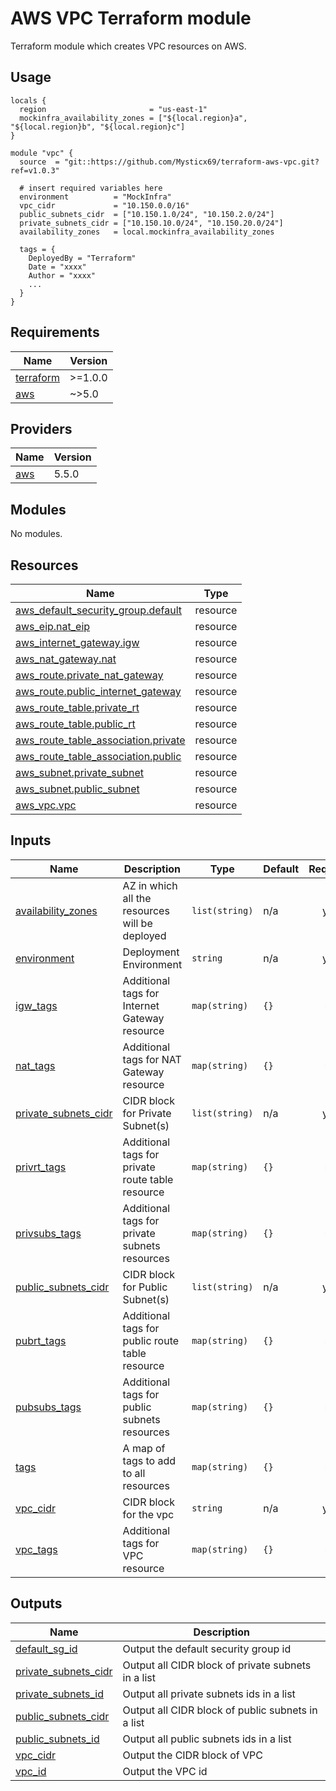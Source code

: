 # AWS VPC Terraform module
Terraform module which creates VPC resources on AWS.

## Usage

```hcl
locals {
  region                       = "us-east-1"
  mockinfra_availability_zones = ["${local.region}a", "${local.region}b", "${local.region}c"]
}

module "vpc" {
  source  = "git::https://github.com/Mysticx69/terraform-aws-vpc.git?ref=v1.0.3"

  # insert required variables here
  environment          = "MockInfra"
  vpc_cidr             = "10.150.0.0/16"
  public_subnets_cidr  = ["10.150.1.0/24", "10.150.2.0/24"]
  private_subnets_cidr = ["10.150.10.0/24", "10.150.20.0/24"]
  availability_zones   = local.mockinfra_availability_zones

  tags = {
    DeployedBy = "Terraform"
    Date = "xxxx"
    Author = "xxxx"
    ...
  }
}
 ```
<!-- BEGINNING OF PRE-COMMIT-TERRAFORM DOCS HOOK -->
## Requirements

| Name | Version |
|------|---------|
| <a name="requirement_terraform"></a> [terraform](#requirement\_terraform) | >=1.0.0 |
| <a name="requirement_aws"></a> [aws](#requirement\_aws) | ~>5.0 |

## Providers

| Name | Version |
|------|---------|
| <a name="provider_aws"></a> [aws](#provider\_aws) | 5.5.0 |

## Modules

No modules.

## Resources

| Name | Type |
|------|------|
| [aws_default_security_group.default](https://registry.terraform.io/providers/hashicorp/aws/latest/docs/resources/default_security_group) | resource |
| [aws_eip.nat_eip](https://registry.terraform.io/providers/hashicorp/aws/latest/docs/resources/eip) | resource |
| [aws_internet_gateway.igw](https://registry.terraform.io/providers/hashicorp/aws/latest/docs/resources/internet_gateway) | resource |
| [aws_nat_gateway.nat](https://registry.terraform.io/providers/hashicorp/aws/latest/docs/resources/nat_gateway) | resource |
| [aws_route.private_nat_gateway](https://registry.terraform.io/providers/hashicorp/aws/latest/docs/resources/route) | resource |
| [aws_route.public_internet_gateway](https://registry.terraform.io/providers/hashicorp/aws/latest/docs/resources/route) | resource |
| [aws_route_table.private_rt](https://registry.terraform.io/providers/hashicorp/aws/latest/docs/resources/route_table) | resource |
| [aws_route_table.public_rt](https://registry.terraform.io/providers/hashicorp/aws/latest/docs/resources/route_table) | resource |
| [aws_route_table_association.private](https://registry.terraform.io/providers/hashicorp/aws/latest/docs/resources/route_table_association) | resource |
| [aws_route_table_association.public](https://registry.terraform.io/providers/hashicorp/aws/latest/docs/resources/route_table_association) | resource |
| [aws_subnet.private_subnet](https://registry.terraform.io/providers/hashicorp/aws/latest/docs/resources/subnet) | resource |
| [aws_subnet.public_subnet](https://registry.terraform.io/providers/hashicorp/aws/latest/docs/resources/subnet) | resource |
| [aws_vpc.vpc](https://registry.terraform.io/providers/hashicorp/aws/latest/docs/resources/vpc) | resource |

## Inputs

| Name | Description | Type | Default | Required |
|------|-------------|------|---------|:--------:|
| <a name="input_availability_zones"></a> [availability\_zones](#input\_availability\_zones) | AZ in which all the resources will be deployed | `list(string)` | n/a | yes |
| <a name="input_environment"></a> [environment](#input\_environment) | Deployment Environment | `string` | n/a | yes |
| <a name="input_igw_tags"></a> [igw\_tags](#input\_igw\_tags) | Additional tags for Internet Gateway resource | `map(string)` | `{}` | no |
| <a name="input_nat_tags"></a> [nat\_tags](#input\_nat\_tags) | Additional tags for NAT Gateway resource | `map(string)` | `{}` | no |
| <a name="input_private_subnets_cidr"></a> [private\_subnets\_cidr](#input\_private\_subnets\_cidr) | CIDR block for Private Subnet(s) | `list(string)` | n/a | yes |
| <a name="input_privrt_tags"></a> [privrt\_tags](#input\_privrt\_tags) | Additional tags for private route table resource | `map(string)` | `{}` | no |
| <a name="input_privsubs_tags"></a> [privsubs\_tags](#input\_privsubs\_tags) | Additional tags for private subnets resources | `map(string)` | `{}` | no |
| <a name="input_public_subnets_cidr"></a> [public\_subnets\_cidr](#input\_public\_subnets\_cidr) | CIDR block for Public Subnet(s) | `list(string)` | n/a | yes |
| <a name="input_pubrt_tags"></a> [pubrt\_tags](#input\_pubrt\_tags) | Additional tags for public route table resource | `map(string)` | `{}` | no |
| <a name="input_pubsubs_tags"></a> [pubsubs\_tags](#input\_pubsubs\_tags) | Additional tags for public subnets resources | `map(string)` | `{}` | no |
| <a name="input_tags"></a> [tags](#input\_tags) | A map of tags to add to all resources | `map(string)` | `{}` | no |
| <a name="input_vpc_cidr"></a> [vpc\_cidr](#input\_vpc\_cidr) | CIDR block for the vpc | `string` | n/a | yes |
| <a name="input_vpc_tags"></a> [vpc\_tags](#input\_vpc\_tags) | Additional tags for VPC resource | `map(string)` | `{}` | no |

## Outputs

| Name | Description |
|------|-------------|
| <a name="output_default_sg_id"></a> [default\_sg\_id](#output\_default\_sg\_id) | Output the default security group id |
| <a name="output_private_subnets_cidr"></a> [private\_subnets\_cidr](#output\_private\_subnets\_cidr) | Output all CIDR block of private subnets in a list |
| <a name="output_private_subnets_id"></a> [private\_subnets\_id](#output\_private\_subnets\_id) | Output all private subnets ids in a list |
| <a name="output_public_subnets_cidr"></a> [public\_subnets\_cidr](#output\_public\_subnets\_cidr) | Output all CIDR block of public subnets in a list |
| <a name="output_public_subnets_id"></a> [public\_subnets\_id](#output\_public\_subnets\_id) | Output all public subnets ids in a list |
| <a name="output_vpc_cidr"></a> [vpc\_cidr](#output\_vpc\_cidr) | Output the CIDR block of VPC |
| <a name="output_vpc_id"></a> [vpc\_id](#output\_vpc\_id) | Output the VPC id |
<!-- END OF PRE-COMMIT-TERRAFORM DOCS HOOK -->
